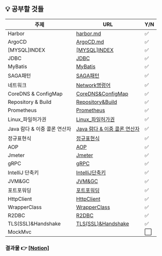 ## 💡 공부할 것들

| 주제      | URL                                                          | Y/N                  |
| --------- | ------------------------------------------------------------ | -------------------- |
| Harbor | [harbor.md](https://github.com/sujinsu/TIL/blob/main/%EA%B0%9C%EB%85%90/Harbor.md) | :white_check_mark: |
| ArgoCD       | [ArgoCD.md](https://github.com/sujinsu/TIL/blob/main/%EA%B0%9C%EB%85%90/ArgoCD.md) | :white_check_mark:   |
| [MYSQL]INDEX | [[MYSQL]INDEX](https://github.com/sujinsu/TIL/blob/main/%EA%B0%9C%EB%85%90/[MYSQL]INDEX.md) | :white_check_mark:   |
| JDBC         | [JDBC](https://github.com/sujinsu/TIL/blob/main/%EA%B0%9C%EB%85%90/JDBC.md) | :white_check_mark: |
| MyBatis      | [MyBatis](https://github.com/sujinsu/TIL/blob/main/%EA%B0%9C%EB%85%90/MyBatis.md)                                                             | :white_check_mark: |
| SAGA패턴 | [SAGA패턴](https://github.com/sujinsu/TIL/blob/main/%EA%B0%9C%EB%85%90/SAGA패턴.md) | :white_check_mark:   |
| 네트워크 | [Network명령어](https://github.com/sujinsu/TIL/blob/main/%EA%B0%9C%EB%85%90/Network명령어.md) | :white_check_mark: |
| CoreDNS & ConfigMap | [CoreDNS&ConfigMap](https://github.com/sujinsu/TIL/blob/main/%EA%B0%9C%EB%85%90/CoreDNS&ConfigMap.md) | :white_check_mark: |
| Repository  & Build | [Repository&Build](https://github.com/sujinsu/TIL/blob/main/%EA%B0%9C%EB%85%90/Repository&Build.md) | :white_check_mark: |
| Prometheus | [Prometheus](https://github.com/sujinsu/TIL/blob/main/%EA%B0%9C%EB%85%90/Prometheus.md) | :white_check_mark: |
| Linux_파일허가권 | [Linux_파일허가권](https://github.com/sujinsu/TIL/blob/main/%EA%B0%9C%EB%85%90/Linux_파일허가권.md) | :white_check_mark: |
| Java 람다 & 이중 콜론 연산자 | [Java 람다 & 이중 콜론 연산자](https://github.com/sujinsu/TIL/blob/main/%EA%B0%9C%EB%85%90/Java람다&이중콜론연산자.md) | :white_check_mark: |
| 정규표현식 | [정규표현식](https://github.com/sujinsu/TIL/blob/main/%EA%B0%9C%EB%85%90/정규표현식.md) | :white_check_mark: |
| AOP | [AOP](https://github.com/sujinsu/TIL/blob/main/%EA%B0%9C%EB%85%90/AOP.md) | :white_check_mark: |
| Jmeter | [Jmeter](https://github.com/sujinsu/TIL/blob/main/%EA%B0%9C%EB%85%90/Jmeter.md) | :white_check_mark: |
| gRPC | [gRPC](https://github.com/sujinsu/TIL/blob/main/%EA%B0%9C%EB%85%90/gRPC.md) | :white_check_mark: |
| IntelliJ 단축키 | [IntelliJ단축키](https://github.com/sujinsu/TIL/blob/main/%EA%B0%9C%EB%85%90/IntelliJ단축키.md) | :white_check_mark: |
| JVM&GC | [JVM&GC](https://github.com/sujinsu/TIL/blob/main/%EA%B0%9C%EB%85%90/JVM&GC.md) | :white_check_mark: |
| 포트포워딩 | [포트포워딩](https://github.com/sujinsu/TIL/blob/main/%EA%B0%9C%EB%85%90/포트포워딩.md) | :white_check_mark: |
| HttpClient | [HttpClient](https://github.com/sujinsu/TIL/blob/main/%EA%B0%9C%EB%85%90/HttpClient.md) | :white_check_mark: |
| WrapperClass | [WrapperClass](https://github.com/sujinsu/TIL/blob/main/%EA%B0%9C%EB%85%90/WrapperClass.md) | :white_check_mark: |
| R2DBC | [R2DBC](https://github.com/sujinsu/TIL/blob/main/%EA%B0%9C%EB%85%90/R2DBC.md) | :white_check_mark: |
| TLS(SSL)&Handshake | [TLS(SSL)&Handshake](https://github.com/sujinsu/TIL/blob/main/%EA%B0%9C%EB%85%90/TLS(SSL)&Handshake.md) | :white_check_mark: |
| MockMvc | | :white_large_square: |



### 결과물 👉 [[Notion]](https://www.notion.so/fbaf6a02f81344dfbc2329cf60f189e0?v=7b4be346d27040d5acc9d9ad77eb8720&pvs=4)

